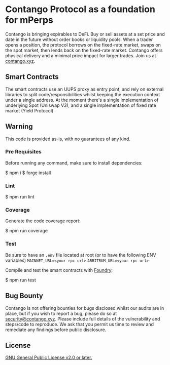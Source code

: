 # Contango Protocol as a foundation for mPerps

Contango is bringing expirables to DeFi. Buy or sell assets at a set price and date in the future without order books or liquidity pools. When a trader opens a position, the protocol borrows on the fixed-rate market, swaps on the spot market, then lends back on the fixed-rate market. Contango offers physical delivery and a minimal price impact for larger trades. Join us at [contango.xyz](https://contango.xyz).

## Smart Contracts

The smart contracts use an UUPS proxy as entry point, and rely on external libraries to split code/responsibilities whilst keeping the execution context under a single address.
At the moment there's a single implementation of underlying Spot (Uniswap V3), and a single implementation of fixed rate market (Yield Protocol)

## Warning

This code is provided as-is, with no guarantees of any kind.

### Pre Requisites

Before running any command, make sure to install dependencies:

$ npm i
$ forge install

### Lint

$ npm run lint

### Coverage

Generate the code coverage report:

$ npm run coverage

### Test

Be sure to have an `.env` file located at root (or to have the following ENV variables)
`MAINNET_URL=<your rpc url>`
`ARBITRUM_URL=<your rpc url>`

Compile and test the smart contracts with [Foundry](https://getfoundry.sh/):

$ npm run test

## Bug Bounty

Contango is not offering bounties for bugs disclosed whilst our audits are in place, but if you wish to report a bug, please do so at [security@contango.xyz](mailto:security@contango.xyz). Please include full details of the vulnerability and steps/code to reproduce. We ask that you permit us time to review and remediate any findings before public disclosure.

## License

[GNU General Public License v2.0 or later.](https://github.com/contango-xyz/core?tab=License-1-ov-file)
